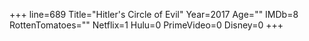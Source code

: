 +++
line=689
Title="Hitler's Circle of Evil"
Year=2017
Age=""
IMDb=8
RottenTomatoes=""
Netflix=1
Hulu=0
PrimeVideo=0
Disney=0
+++

